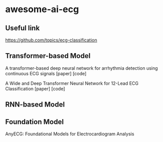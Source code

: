 # awesome-ai-ecg

## Useful link
https://github.com/topics/ecg-classification

## Transformer-based Model
A transformer-based deep neural network for arrhythmia detection using  continuous ECG signals [paper] [code]

A Wide and Deep Transformer Neural Network for 12-Lead ECG Classification [paper] [code]

## RNN-based Model

## Foundation Model
AnyECG: Foundational Models for Electrocardiogram Analysis

